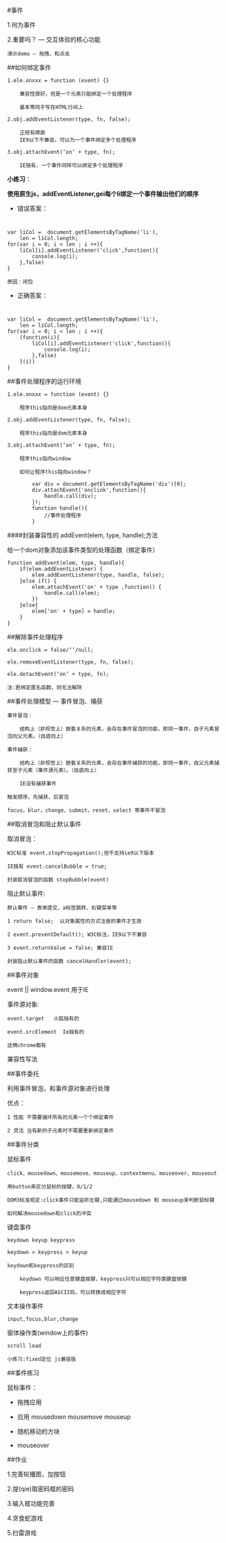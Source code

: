 #事件
	
1.何为事件

2.重要吗？ — 交互体验的核心功能

	演示demo — 拖拽，和点击

##如何绑定事件

	1.ele.onxxx = function (event) {}
	
		兼容性很好，但是一个元素只能绑定一个处理程序
	
		基本等同于写在HTML行间上
	
	2.obj.addEventListener(type, fn, false);
	
		正规有牌面
		IE9以下不兼容，可以为一个事件绑定多个处理程序
	
	3.obj.attachEvent(‘on’ + type, fn);
	
		IE独有，一个事件同样可以绑定多个处理程序

**小练习**：

**使用原生js，addEventListener,gei每个li绑定一个事件输出他们的顺序**

- 错误答案：
#
	var liCol =  document.getElementsByTagName('li'),
		len = liCol.length;
	for(var i = 0; i < len ; i ++){
		liCol[i].addEventListener('click',function(){
			console.log(i);
		},false)
	}

	原因：闭包


- 正确答案：
#
	var liCol =  document.getElementsByTagName('li'),
		len = liCol.length;
	for(var i = 0; i < len ; i ++){
		(function(i){
			liCol[i].addEventListener('click',function(){
				console.log(i);
			},false)
		}(i))
	}




##事件处理程序的运行环境
	
	1.ele.onxxx = function (event) {}
	
		程序this指向是dom元素本身
	
	2.obj.addEventListener(type, fn, false);
	
		程序this指向是dom元素本身
	
	3.obj.attachEvent(‘on’ + type, fn);
	
		程序this指向window

		如何让程序this指向window？
	
			var div = document.getElementsByTagName('div')[0];
			div.attachEvent('onclink',function(){
				handle.call(div);
			});
			function handle(){
				//事件处理程序
			}

####封装兼容性的 addEvent(elem, type, handle);方法

给一个dom对象添加该事件类型的处理函数（绑定事件）

	function addEvent(elem, type, handle){
		if(elem.addEventListener) {
			elem.addEventListener(type, handle, false);
		}else if() {
			elem.attachEvent('on' + type ,function() {
				handle.call(elem);
			})
		}else{
			elem['on' + type] = handle;
		}
	}



##解除事件处理程序

	ele.onclick = false/‘’/null;
	
	ele.removeEventListener(type, fn, false);
	
	ele.detachEvent(‘on’ + type, fn);
	
	注:若绑定匿名函数，则无法解除


##事件处理模型 — 事件冒泡、捕获
	
	事件冒泡：
	
		结构上（非视觉上）嵌套关系的元素，会存在事件冒泡的功能，即同一事件，自子元素冒泡向父元素。（自底向上）
	
	事件捕获：
	
		结构上（非视觉上）嵌套关系的元素，会存在事件捕获的功能，即同一事件，自父元素捕获至子元素（事件源元素）。（自底向上）
	
		IE没有捕获事件
	
	触发顺序，先捕获，后冒泡
	
	focus，blur，change，submit，reset，select 等事件不冒泡


##取消冒泡和阻止默认事件


取消冒泡：

	W3C标准 event.stopPropagation();但不支持ie9以下版本
	
	IE独有 event.cancelBubble = true;
	
	封装取消冒泡的函数 stopBubble(event)

阻止默认事件:
	
	默认事件 — 表单提交，a标签跳转，右键菜单等
	
	1 return false;  以对象属性的方式注册的事件才生效
	
	2 event.preventDefault(); W3C标注，IE9以下不兼容
	
	3 event.returnValue = false; 兼容IE
	
	封装阻止默认事件的函数 cancelHandler(event);

##事件对象

event || window.event 用于IE

事件源对象:

	event.target   火狐独有的
	
	event.srcElement  Ie独有的
	
	这俩chrome都有

兼容性写法



##事件委托

利用事件冒泡，和事件源对象进行处理

优点：

	1 性能 不需要循环所有的元素一个个绑定事件
	
	2 灵活 当有新的子元素时不需要重新绑定事件

##事件分类


鼠标事件
	
	click、mousedown、mousemove、mouseup、contextmenu、mouseover、mouseout
	
	用button来区分鼠标的按键，0/1/2
	
	DOM3标准规定:click事件只能监听左键,只能通过mousedown 和 mouseup来判断鼠标键
	
	如何解决mousedown和click的冲突


键盘事件
	
	keydown keyup keypress
	
	keydown > keypress > keyup
	
	keydown和keypress的区别
	
		keydown 可以响应任意键盘按键，keypress只可以相应字符类键盘按键
	
		keypress返回ASCII码，可以转换成相应字符

文本操作事件

	input,focus,blur,change

窗体操作类(window上的事件)

	scroll load

	小练习:fixed定位 js兼容版


##事件练习

鼠标事件：

- 拖拽应用

- 应用 mousedown mousemove mouseup

- 随机移动的方块

- mouseover 


##作业

1.完善轮播图，加按钮

2.提(qie)取密码框的密码

3.输入框功能完善

4.贪食蛇游戏

5.扫雷游戏
